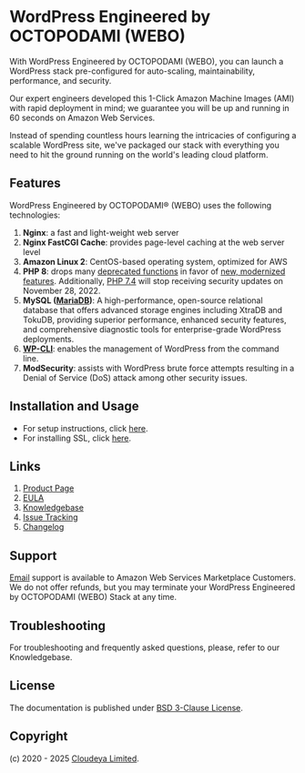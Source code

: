 # WordPress Engineered by OCTOPODAMI (WEBO)

With WordPress Engineered by OCTOPODAMI (WEBO), you can launch a WordPress stack pre-configured for auto-scaling, maintainability, performance, and security.

Our expert engineers developed this 1-Click Amazon Machine Images (AMI) with rapid deployment in mind; we guarantee you will be up and running in 60 seconds on Amazon Web Services.

Instead of spending countless hours learning the intricacies of configuring a scalable WordPress site, we've packaged our stack with everything you need to hit the ground running on the world's leading cloud platform.

## Features

WordPress Engineered by OCTOPODAMI® (WEBO) uses the following technologies:

1. **Nginx**: a fast and light-weight web server
2. **Nginx FastCGI Cache**: provides page-level caching at the web server level
3. **Amazon Linux 2**: CentOS-based operating system, optimized for AWS
4. **PHP 8**: drops many [deprecated functions](https://www.php.net/manual/en/migration80.deprecated.php) in favor of [new, modernized features](https://www.php.net/manual/en/migration80.new-features.php). Additionally, [PHP 7.4](https://secure.php.net/supported-versions.php) will stop receiving security updates on November 28, 2022.
5. **MySQL ([MariaDB](https://mariadb.org/))**: A high-performance, open-source relational database that offers advanced storage engines including XtraDB and TokuDB, providing superior performance, enhanced security features, and comprehensive diagnostic tools for enterprise-grade WordPress deployments.
6. **[WP-CLI](https://wp-cli.org/)**: enables the management of WordPress from the command line.
7. **ModSecurity**: assists with WordPress brute force attempts resulting in a Denial of Service (DoS) attack among other security issues.

## Installation and Usage

+ For setup instructions, click [here](setup.md).
+ For installing SSL, click [here](ssl.md).

## Links

1. [Product Page](https://aws.amazon.com/marketplace/pp/prodview-iyn7nuvxxqcjg)
2. [EULA](octopodamiEULA.txt)
3. [Knowledgebase](https://github.com/cloudeyalimited/wordpress-engineered-by-octopodami/-/wikis/home)
4. [Issue Tracking](https://github.com/cloudeyalimited/wordpress-engineered-by-octopodami/-/issues)
5. [Changelog](changelog.md)

## Support

[Email](mailto:tech@cloudeya.org) support is available to Amazon Web Services Marketplace Customers. We do not offer refunds, but you may terminate your WordPress Engineered by OCTOPODAMI (WEBO) Stack at any time.

## Troubleshooting

For troubleshooting and frequently asked questions, please, refer to our Knowledgebase.

## License

The documentation is published under [BSD 3-Clause License](license.txt).

## Copyright

(c) 2020 - 2025 [Cloudeya Limited](https://cloudeya.org).
